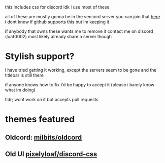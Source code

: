 this includes css for discord
idk i use most of these

all of these are mostly gonna be in the vencord server you can join that [here](https://discord.gg/4Ds9QfGn87) i dont know if github supports this but im keeping it

if anybody that owns these wants me to remove it contact me on discord (loaf0002) most likely already share a server though
# Stylish support?
i have tried getting it working, except the servers seem to be gone and the titlebar is still there

if anyone knows how to fix i'd be happy to accept it (please i barely know what im doing)

tldr; wont work on it but accepts pull requests
# themes featured

## Oldcord: [milbits/oldcord](https://github.com/milbits/oldcord)

## Old UI [pixelyloaf/discord-css](https://github.com/pixelyloaf/discord-css)


